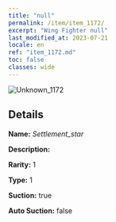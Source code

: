 ```yaml
---
title: "null"
permalink: /item/item_1172/
excerpt: "Wing Fighter null"
last_modified_at: 2023-07-21
locale: en
ref: "item_1172.md"
toc: false
classes: wide
---
```



 ![Unknown_1172](/images/item/Settlement_star_p.png)



## Details

 **Name:** *Settlement_star* 

 **Description:** 

 **Rarity:** 1 

 **Type:** 1 

 **Suction:** true 

 **Auto Suction:** false 


